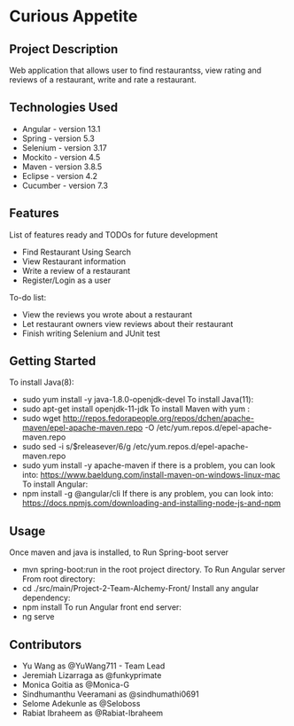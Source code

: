 # Curious Appetite

## Project Description

Web application that allows user to find restaurantss, view rating and reviews of a restaurant, write and rate a restaurant.

## Technologies Used

* Angular - version 13.1
* Spring - version 5.3
* Selenium - version 3.17
* Mockito - version 4.5
* Maven - version 3.8.5
* Eclipse - version 4.2
* Cucumber - version 7.3

## Features

List of features ready and TODOs for future development
* Find Restaurant Using Search
* View Restaurant information
* Write a review of a restaurant
* Register/Login as a user

To-do list:
* View the reviews you wrote about a restaurant
* Let restaurant owners view reviews about their restaurant
* Finish writing Selenium and JUnit test

## Getting Started
   
To install Java(8):
*  sudo yum install -y java-1.8.0-openjdk-devel
To install Java(11): 
*  sudo apt-get install openjdk-11-jdk
To install Maven with yum :
*  sudo wget http://repos.fedorapeople.org/repos/dchen/apache-maven/epel-apache-maven.repo -O /etc/yum.repos.d/epel-apache-maven.repo
*  sudo sed -i s/\$releasever/6/g /etc/yum.repos.d/epel-apache-maven.repo
*  sudo yum install -y apache-maven
  if there is a problem, you can look into:
  https://www.baeldung.com/install-maven-on-windows-linux-mac
To install Angular:
*  npm install -g @angular/cli
  If there is any problem, you can look into:
  https://docs.npmjs.com/downloading-and-installing-node-js-and-npm



## Usage
Once maven and java is installed, 
  to Run Spring-boot server
*  mvn spring-boot:run in the root project directory.
To Run Angular server
From root directory:
*  cd ./src/main/Project-2-Team-Alchemy-Front/
Install any angular dependency:
*  npm install
To run Angular front end server:
*  ng serve

## Contributors

* Yu Wang as @YuWang711 - Team Lead
* Jeremiah Lizarraga as @funkyprimate 
* Monica Goitia as @Monica-G
* Sindhumanthu Veeramani as @sindhumathi0691
* Selome Adekunle as @Seloboss
* Rabiat Ibraheem as @Rabiat-Ibraheem


